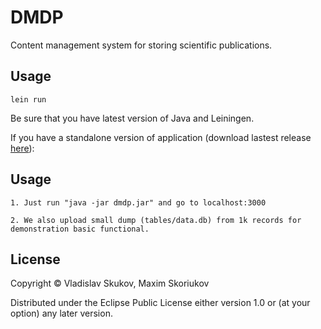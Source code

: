# DMDP

Content management system for storing scientific publications.

## Usage

	lein run

Be sure that you have latest version of Java and Leiningen.

If you have a standalone version of application (download lastest release [here](https://github.com/flosca/dmdproject/releases/tag/v1.0.0)):

## Usage

	1. Just run "java -jar dmdp.jar" and go to localhost:3000

	2. We also upload small dump (tables/data.db) from 1k records for demonstration basic functional.

## License

Copyright © Vladislav Skukov, Maxim Skoriukov

Distributed under the Eclipse Public License either version 1.0 or (at
your option) any later version.
